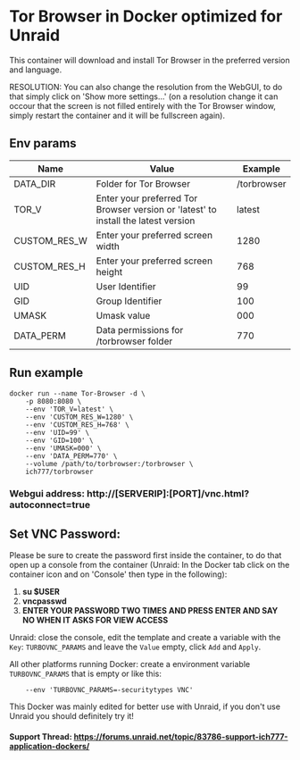 # Tor Browser in Docker optimized for Unraid
This container will download and install Tor Browser in the preferred version and language.

RESOLUTION: You can also change the resolution from the WebGUI, to do that simply click on 'Show more settings...' (on a resolution change it can occour that the screen is not filled entirely with the Tor Browser window, simply restart the container and it will be fullscreen again).

## Env params
| Name | Value | Example |
| --- | --- | --- |
| DATA_DIR | Folder for Tor Browser | /torbrowser |
| TOR_V | Enter your preferred Tor Browser version or 'latest' to install the latest version | latest |
| CUSTOM_RES_W | Enter your preferred screen width | 1280 |
| CUSTOM_RES_H | Enter your preferred screen height | 768 |
| UID | User Identifier | 99 |
| GID | Group Identifier | 100 |
| UMASK | Umask value | 000 |
| DATA_PERM | Data permissions for /torbrowser folder | 770 |

## Run example
```
docker run --name Tor-Browser -d \
	-p 8080:8080 \
	--env 'TOR_V=latest' \
	--env 'CUSTOM_RES_W=1280' \
	--env 'CUSTOM_RES_H=768' \
	--env 'UID=99' \
	--env 'GID=100' \
	--env 'UMASK=000' \
	--env 'DATA_PERM=770' \
	--volume /path/to/torbrowser:/torbrowser \
	ich777/torbrowser
```
### Webgui address: http://[SERVERIP]:[PORT]/vnc.html?autoconnect=true

## Set VNC Password:
 Please be sure to create the password first inside the container, to do that open up a console from the container (Unraid: In the Docker tab click on the container icon and on 'Console' then type in the following):

1) **su $USER**
2) **vncpasswd**
3) **ENTER YOUR PASSWORD TWO TIMES AND PRESS ENTER AND SAY NO WHEN IT ASKS FOR VIEW ACCESS**

Unraid: close the console, edit the template and create a variable with the `Key`: `TURBOVNC_PARAMS` and leave the `Value` empty, click `Add` and `Apply`.

All other platforms running Docker: create a environment variable `TURBOVNC_PARAMS` that is empty or like this:
```
    --env 'TURBOVNC_PARAMS=-securitytypes VNC'
```

This Docker was mainly edited for better use with Unraid, if you don't use Unraid you should definitely try it!

#### Support Thread: https://forums.unraid.net/topic/83786-support-ich777-application-dockers/
